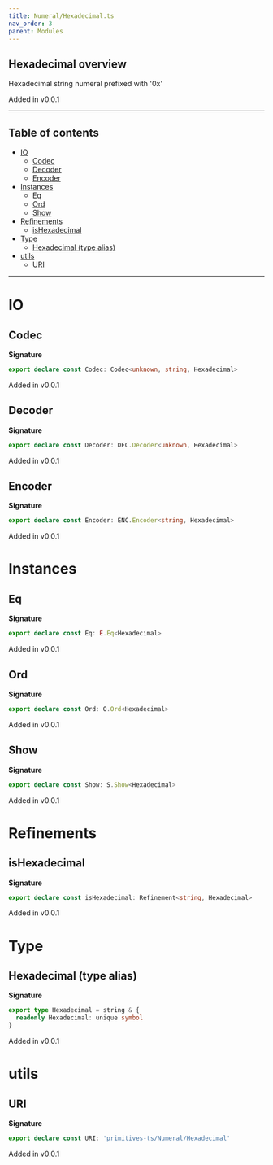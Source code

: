 ```yaml
---
title: Numeral/Hexadecimal.ts
nav_order: 3
parent: Modules
---
```


## Hexadecimal overview

Hexadecimal string numeral prefixed with '0x'

Added in v0.0.1

---

<h2 class="text-delta">Table of contents</h2>

- [IO](#io)
  - [Codec](#codec)
  - [Decoder](#decoder)
  - [Encoder](#encoder)
- [Instances](#instances)
  - [Eq](#eq)
  - [Ord](#ord)
  - [Show](#show)
- [Refinements](#refinements)
  - [isHexadecimal](#ishexadecimal)
- [Type](#type)
  - [Hexadecimal (type alias)](#hexadecimal-type-alias)
- [utils](#utils)
  - [URI](#uri)

---

# IO

## Codec

**Signature**

```ts
export declare const Codec: Codec<unknown, string, Hexadecimal>
```

Added in v0.0.1

## Decoder

**Signature**

```ts
export declare const Decoder: DEC.Decoder<unknown, Hexadecimal>
```

Added in v0.0.1

## Encoder

**Signature**

```ts
export declare const Encoder: ENC.Encoder<string, Hexadecimal>
```

Added in v0.0.1

# Instances

## Eq

**Signature**

```ts
export declare const Eq: E.Eq<Hexadecimal>
```

Added in v0.0.1

## Ord

**Signature**

```ts
export declare const Ord: O.Ord<Hexadecimal>
```

Added in v0.0.1

## Show

**Signature**

```ts
export declare const Show: S.Show<Hexadecimal>
```

Added in v0.0.1

# Refinements

## isHexadecimal

**Signature**

```ts
export declare const isHexadecimal: Refinement<string, Hexadecimal>
```

Added in v0.0.1

# Type

## Hexadecimal (type alias)

**Signature**

```ts
export type Hexadecimal = string & {
  readonly Hexadecimal: unique symbol
}
```

Added in v0.0.1

# utils

## URI

**Signature**

```ts
export declare const URI: 'primitives-ts/Numeral/Hexadecimal'
```

Added in v0.0.1
